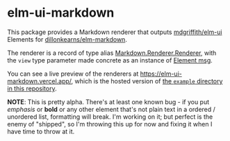 # elm-ui-markdown

This package provides a Markdown renderer that outputs [mdgriffith/elm-ui](https://package.elm-lang.org/packages/mdgriffith/elm-ui/latest/) Elements for [dillonkearns/elm-markdown](https://package.elm-lang.org/packages/dillonkearns/elm-markdown/latest/).

The renderer is a record of type alias [Markdown.Renderer.Renderer](https://package.elm-lang.org/packages/dillonkearns/elm-markdown/latest/Markdown-Renderer#Renderer), with the `view` type parameter made concrete as an instance of [Element msg](https://package.elm-lang.org/packages/mdgriffith/elm-ui/latest/Element#Element).

You can see a live preview of the renderers at https://elm-ui-markdown.vercel.app/, which is the hosted version of [the `example` directory in this repository](https://github.com/jmpavlick/elm-ui-markdown/tree/master/example).

**NOTE**: This is pretty alpha. There's at least one known bug - if you put _emphasis_ or **bold** or any other element that's not plain text in a ordered / unordered list, formatting will break. I'm working on it; but perfect is the enemy of "shipped", so I'm throwing this up for now and fixing it when I have time to throw at it.